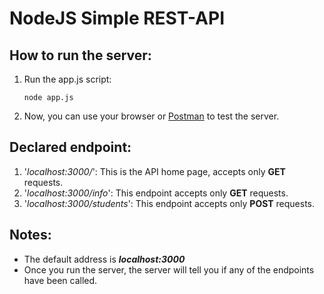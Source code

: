 # NodeJS Simple REST-API

## How to run the server:
1. Run the app.js script:
    ```console
    node app.js
    ```
2. Now, you can use your browser or [Postman](https://www.getpostman.com/) to test the server.

## Declared endpoint:
1. '_localhost:3000/_': This is the API home page, accepts only **GET** requests.
2. '_localhost:3000/info_': This endpoint accepts only **GET** requests.
3. '_localhost:3000/students_': This endpoint accepts only **POST** requests.
## Notes:
* The default address is **_localhost:3000_**
* Once you run the server, the server will tell you if any of the endpoints have been called. 
